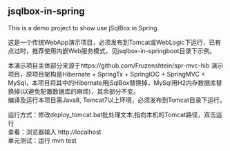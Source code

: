 ## jsqlbox-in-spring 
This is a demo project to show use jSqlBox in Spring.

这是一个传统WebApp演示项目，必须发布到Tomcat或WebLogic下运行，已有点过时，推荐使用内嵌Web服务模式，见jsqlbox-in-springboot目录下示例。

本演示项目主体部分来源于https://github.com/Fruzenshtein/spr-mvc-hib 演示项目，原项目架构是Hibernate + SpringTx + SpringIOC + SpringMVC + MySql，本项目将其中的Hibernate用jSqlBox替换掉，MySql用H2内存数据库替换掉(以避免配置数据库的麻烦)，其余部分不变。   
编译及运行本项目需Java8, Tomcat7以上环境，必须发布到Tomcat目录下运行。  

运行方式：修改deploy_tomcat.bat批处理文本,指向本机的Tomcat路径，双击运行  
查看：浏览器输入 http://localhost  
单元测试：运行 mvn test  
 